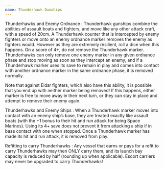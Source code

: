 ```yaml
---
name: Thunderhawk Gunships
---
```

Thunderhawks and Enemy Ordnance
: Thunderhawk gunships combine the abilities of assault boats and fighters, and move like any other attack craft, with a speed of 20cm. A Thunderhawk counter that is intercepted by enemy fighters or move  onto an enemy ordnance marker removes the enemy as fighters would. However as they are extremely resilient, roll a dice when this happens. On a score of 4+, do not remove the Thunderhawk marker. Thunderhawks can only remove one enemy marker in any given ordnance phase and stop moving as soon as they intercept an enemy, and if a Thunderhawk marker uses its save to remain in play and comes into contact with another ordnance marker in the same ordnance phase, it is removed normally. 

Note that against Eldar fighters, which also have this ability, it is possible that you end up with neither marker being removed! If this happens, either marker is free to move away in their next turn, or they can stay in place and attempt to remove their enemy again. 

Thunderhawks and Enemy Ships
: When a Thunderhawk marker moves into contact with an enemy ship’s base, they are treated exactly like assault boats (with the +1 bonus to their hit and run attack for being Space Marines). Using its 4+ save does not prevent it from attacking a ship if in base contact with one when stopped. Once a Thunderhawk marker has made its hit and run attack, it is removed from play. 

Refitting to carry Thunderhawks
: Any vessel that earns or pays for a refit to carry Thunderhawks may then ONLY carry them, and its launch bay capacity is reduced by half (rounding up when applicable). Escort carriers may never be upgraded to carry Thunderhawks!